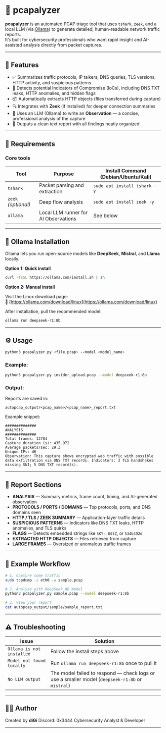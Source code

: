 # 🧠 pcapalyzer

**pcapalyzer** is an automated PCAP triage tool that uses `tshark`, `zeek`, and a local LLM (via [Ollama](https://ollama.com)) to generate detailed, human-readable network traffic reports.  
It’s built for cybersecurity professionals who want rapid insight and AI-assisted analysis directly from packet captures.

---

## 🚀 Features

- ✅ Summarizes traffic protocols, IP talkers, DNS queries, TLS versions, HTTP activity, and suspicious patterns  
- 🧩 Detects potential Indicators of Compromise (IoCs), including DNS TXT leaks, HTTP anomalies, and hidden flags  
- 📦 Automatically extracts HTTP objects (files transferred during capture)  
- 🔍 Integrates with **Zeek** (if installed) for deeper connection summaries  
- 🧠 Uses an LLM (Ollama) to write an **Observation** — a concise, professional analysis of the capture  
- 📄 Outputs a clean text report with all findings neatly organized  

---

## 🧰 Requirements

### Core tools
| Tool | Purpose | Install Command (Debian/Ubuntu/Kali) |
|------|----------|--------------------------------------|
| `tshark` | Packet parsing and extraction | `sudo apt install tshark -y` |
| `zeek` *(optional)* | Deep flow analysis | `sudo apt install zeek -y` |
| `ollama` | Local LLM runner for AI Observations | See below |

---

## 🧠 Ollama Installation

Ollama lets you run open-source models like **DeepSeek**, **Mistral**, and **Llama** locally.

**Option 1: Quick install**

```bash
curl -fsSL https://ollama.com/install.sh | sh
```

**Option 2: Manual install**

Visit the Linux download page:  
🔗 [https://ollama.com/download/linux](https://ollama.com/download/linux)

After installation, pull the recommended model:
```bash
ollama run deepseek-r1:8b
```

---

## ⚙️ Usage

```bash
python3 pcapalyzer.py <file.pcap> --model <model_name>
```

### Example:
```bash
python3 pcapalyzer.py insider_upload.pcap --model deepseek-r1:8b
```

### Output:
Reports are saved in:
```
autopcap_output/<pcap_name>/<pcap_name>_report.txt
```

Example snippet:
```
##############
ANALYSIS
##############
Total frames: 12784
Capture duration (s): 435.972
Average packets/sec: 29.3
Unique IPs: 46
Observation: This capture shows encrypted web traffic with possible data exfiltration via DNS TXT records. Indicators: 3 TLS handshakes missing SNI; 5 DNS TXT record(s).
```

---

## 🧾 Report Sections

- **ANALYSIS** — Summary metrics, frame count, timing, and AI-generated observation  
- **PROTOCOLS / PORTS / DOMAINS** — Top protocols, ports, and DNS domains seen  
- **HTTP / TLS / ZEEK SUMMARY** — Application-layer traffic details  
- **SUSPICIOUS PATTERNS** — Indicators like DNS TXT leaks, HTTP anomalies, and TLS quirks  
- **FLAGS** — Detects embedded strings like `SKY-`, `U0tZ`, or `534b592d`  
- **EXTRACTED HTTP OBJECTS** — Files retrieved from capture  
- **LARGE FRAMES** — Oversized or anomalous traffic frames  

---

## 🧩 Example Workflow

```bash
# 1. Capture some traffic
sudo tcpdump -i eth0 -w sample.pcap

# 2. Analyze with DeepSeek 8B model
python3 pcapalyzer.py sample.pcap --model deepseek-r1:8b

# 3. View your report
cat autopcap_output/sample/sample_report.txt
```

---

## ⚠️ Troubleshooting

| Issue | Solution |
|--------|-----------|
| `Ollama is not installed` | Follow the install steps above |
| `Model not found locally` | Run `ollama run deepseek-r1:8b` once to pull it |
| `No LLM output` | The model failed to respond — check logs or use a smaller model (`deepseek-r1:8b` or `mistral`) |

---

## 🧑‍💻 Author
Created by **diGi**
Discord: 0x3444
Cybersecurity Analyst & Developer  


---


